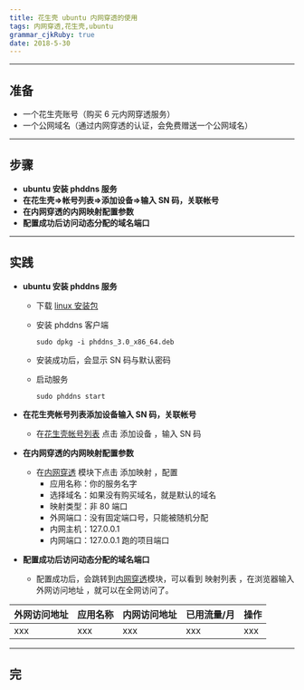 ```yaml
---
title: 花生壳 ubuntu 内网穿透的使用 
tags: 内网穿透,花生壳,ubuntu
grammar_cjkRuby: true
date: 2018-5-30
---
```



---
## 准备

- 一个花生壳账号（购买 6 元内网穿透服务）
- 一个公网域名（通过内网穿透的认证，会免费赠送一个公网域名）



---
## 步骤

- **ubuntu 安装 phddns 服务**
- **在花生壳=>帐号列表=>添加设备=>输入 SN 码，关联帐号**
- **在内网穿透的内网映射配置参数**
- **配置成功后访问动态分配的域名端口**


---
## 实践

- **ubuntu 安装 phddns 服务**

	- 下载 [linux 安装包](https://hsk.oray.com/download/)

	- 安装 phddns 客户端

		``` dos?linenums
		sudo dpkg -i phddns_3.0_x86_64.deb 
		```
	- 安装成功后，会显示 SN 码与默认密码

	- 启动服务

		``` dos?linenums
		sudo phddns start
		```

- **在花生壳帐号列表添加设备输入 SN 码，关联帐号**

	- 在[花生壳帐号列表](https://hsk.oray.com/console/manage/)  点击 添加设备 ，输入 SN 码

- **在内网穿透的内网映射配置参数**

	- 在[内网穿透](https://b.oray.com/forward/) 模块下点击 添加映射 ，配置
		- 应用名称：你的服务名字
		- 选择域名：如果没有购买域名，就是默认的域名
		- 映射类型：非 80 端口
		- 外网端口：没有固定端口号，只能被随机分配
		- 内网主机：127.0.0.1
		- 内网端口：127.0.0.1 跑的项目端口

- **配置成功后访问动态分配的域名端口**

	- 配置成功后，会跳转到[内网穿透](https://b.oray.com/forward/)模块，可以看到 映射列表 ，在浏览器输入 外网访问地址 ，就可以在全网访问了。

| 外网访问地址 | 应用名称 | 内网访问地址 | 已用流量/月 | 操作 |
| -- | - | - | - | - |
| xxx | xxx | xxx | xxx | xxx |


---
## 完